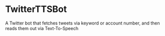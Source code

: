 # TwitterTTSBot
A Twitter bot that fetches tweets via keyword or account number, and then reads them out via Text-To-Speech
